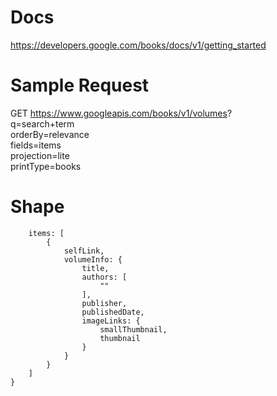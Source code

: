 # Docs  
https://developers.google.com/books/docs/v1/getting_started  
  
# Sample Request  
GET https://www.googleapis.com/books/v1/volumes?  
q=search+term  
orderBy=relevance  
fields=items  
projection=lite  
printType=books   

# Shape    
```{  
    items: [  
        {  
            selfLink,  
            volumeInfo: {  
                title,  
                authors: [  
                    ""  
                ],
                publisher,
                publishedDate,
                imageLinks: {
                    smallThumbnail, 
                    thumbnail 
                }
            }
        }
    ]
}